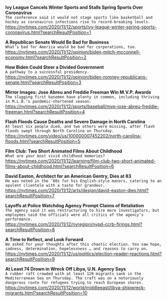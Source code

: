 **Ivy League Cancels Winter Sports and Stalls Spring Sports Over Coronavirus**\
`The conference said it would not stage sports like basketball and hockey as coronavirus infections rise to record-breaking levels.`\
https://nytimes.com/2020/11/12/sports/ivy-league-winter-spring-sports-coronavirus.html?searchResultPosition=1

**A Republican Senate Would Be Bad for Business**\
`What’s bad for America would be bad for corporations, too.`\
https://nytimes.com/2020/11/12/opinion/biden-mitch-mcconnell-economy.html?searchResultPosition=2

**How Biden Could Steer a Divided Government**\
`A pathway to a successful presidency.`\
https://nytimes.com/2020/11/12/opinion/biden-romney-republicans-senate.html?searchResultPosition=3

**Mirror Images: Jose Abreu and Freddie Freeman Win M.V.P. Awards**\
`The slugging first basemen have plenty in common, including thriving in M.L.B.’s pandemic-shortened season.`\
https://nytimes.com/2020/11/12/sports/baseball/mvp-jose-abreu-freddie-freeman.html?searchResultPosition=4

**Flash Floods Cause Deaths and Severe Damage in North Carolina**\
`At least six people died, and two others were missing, after flash floods swept through North Carolina on Thursday.`\
https://nytimes.com/video/us/100000007452202/north-carolina-floods.html?searchResultPosition=5

**Film Club: Two Short Animated Films About Childhood**\
`What are your most vivid childhood memories?`\
https://nytimes.com/2020/11/12/learning/film-club-two-short-animated-films-about-childhood.html?searchResultPosition=6

**David Easton, Architect for an American Gentry, Dies at 83**\
`He was noted in the ’80s for his English-style manors, catering to an opulent clientele with a taste for grandeur.`\
https://nytimes.com/2020/11/12/arts/design/david-easton-dies.html?searchResultPosition=7

**Layoffs at Police Watchdog Agency Prompt Claims of Retaliation**\
`The agency said it was restructuring to hire more investigators, but employees said the officials were all critics of the agency’s performance.`\
https://nytimes.com/2020/11/12/nyregion/nypd-ccrb-firings.html?searchResultPosition=8

**A Time to Reflect, and Look Forward**\
`We asked for your thoughts after this chaotic election. You saw hope, sadness, determination, hopelessness … and reasons to carry on.`\
https://nytimes.com/2020/11/12/us/politics/election-reader-reactions.html?searchResultPosition=9

**At Least 74 Drown in Wreck Off Libya, U.N. Agency Says**\
`A rubber raft crowded with at least 120 migrants sank in the Mediterranean Sea on Thursday. The craft was on a notoriously dangerous route for refugees trying to reach European shores.`\
https://nytimes.com/2020/11/12/world/middleeast/libya-shipwreck-migrants.html?searchResultPosition=10

